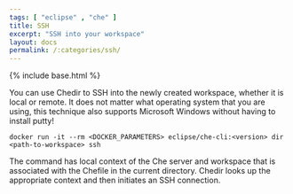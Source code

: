 ```yaml
---
tags: [ "eclipse" , "che" ]
title: SSH
excerpt: "SSH into your workspace"
layout: docs
permalink: /:categories/ssh/
---
```

{% include base.html %}

You can use Chedir to SSH into the newly created workspace, whether it is local or remote. It does not matter what operating system that you are using, this technique also supports Microsoft Windows without having to install putty!

```shell  
docker run -it --rm <DOCKER_PARAMETERS> eclipse/che-cli:<version> dir <path-to-workspace> ssh
```

The command has local context of the Che server and workspace that is associated with the Chefile in the current directory. Chedir looks up the appropriate context and then initiates an SSH connection.
